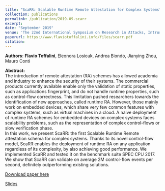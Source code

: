 ```yaml
---
title: "ScaRR: Scalable Runtime Remote Attestation for Complex Systems"
collection: publications
permalink: /publication/2019-09-scarr
excerpt:
date: "September 2019"
venue: 'The 22nd International Symposium on Research in Attacks, Intrusions and Defenses'
paperurl: https://www.flaviotoffalini.info/files/scarr.pdf 
citation:
---
```


**Authors:** **Flavio Toffalini**, Eleonora Losiouk, Andrea Biondo, Jianying Zhou, Mauro Conti

**Abstract:**  
The introduction of remote attestation (RA) schemes has allowed academia and industry to enhance the security of their systems. The commercial products currently available enable only the validation of static properties, such as applications fingerprint, and do not handle runtime properties, such as control-flow correctness. This limitation pushed researchers towards the identification of new approaches, called runtime RA. However, those mainly work on embedded devices, which share very few common features with complex systems, such as virtual machines in a cloud. A naive deployment of runtime RA schemes for embedded devices on complex systems faces scalability problems, such as the representation of complex control-flows or slow verification phase.  
In this work, we present ScaRR: the first Scalable Runtime Remote attestation schema for complex systems. Thanks to its novel control-flow model, ScaRR enables the deployment of runtime RA on any application regardless of its complexity, by also achieving good performance. We implemented ScaRR and tested it on the benchmark suite SPEC CPU 2017. We show that ScaRR can validate on average 2M control-flow events per second, definitely outperforming existing solutions.

[Download paper here](https://www.flaviotoffalini.info/files/scarr.pdf)

[Slides](https://www.slideshare.net/FlavioToffalini/scarr-176974960)
